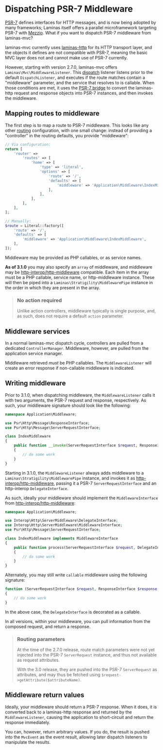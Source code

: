 # Dispatching PSR-7 Middleware

[PSR-7](http://www.php-fig.org/psr/psr-7/) defines interfaces for HTTP messages,
and is now being adopted by many frameworks; Laminas itself offers a
parallel microframework targeting PSR-7 with [Mezzio](https://docs.mezzio.dev/mezzio).
What if you want to dispatch PSR-7 middleware from laminas-mvc?

laminas-mvc currently uses [laminas-http](https://github.com/laminas/laminas-http)
for its HTTP transport layer, and the objects it defines are not compatible with
PSR-7, meaning the basic MVC layer does not and cannot make use of PSR-7
currently.

However, starting with version 2.7.0, laminas-mvc offers
`Laminas\Mvc\MiddlewareListener`. This [dispatch](mvc-event.md#mvceventevent_dispatch-dispatch)
listener listens prior to the default `DispatchListener`, and executes if the
route matches contain a "middleware" parameter, and the service that resolves to
is callable. When those conditions are met, it uses the [PSR-7 bridge](https://github.com/laminas/laminas-psr7bridge)
to convert the laminas-http request and response objects into PSR-7 instances, and
then invokes the middleware.

## Mapping routes to middleware

The first step is to map a route to PSR-7 middleware. This looks like any other
[routing](routing.md) configuration, with one small change: instead of providing
a "controller" in the routing defaults, you provide "middleware":

```php
// Via configuration:
return [
    'router' =>
        'routes' => [
            'home' => [
                'type' => 'literal',
                'options' => [
                    'route' => '/',
                    'defaults' => [
                        'middleware' => 'Application\Middleware\IndexMiddleware',
                    ],
                ],
            ],
        ],
    ],
];

// Manually:
$route = Literal::factory([
    'route' => '/',
    'defaults' => [
        'middleware' => 'Application\Middleware\IndexMiddleware',
    ],
]);
```

Middleware may be provided as PHP callables, or as service names.

**As of 3.1.0** you may also specify an `array` of middleware, and middleware
may be [http-interop/http-middleware](https://github.com/http-interop/http-middleware)
compatible. Each item in the array must be a PHP callable, service name, or
http-middleware instance. These will then be piped into a
`Laminas\Stratigility\MiddlewarePipe` instance in the order in which they are
present in the array.

> ### No action required
>
> Unlike action controllers, middleware typically is single purpose, and, as
> such, does not require a default `action` parameter.

## Middleware services

In a normal laminas-mvc dispatch cycle, controllers are pulled from a dedicated
`ControllerManager`. Middleware, however, are pulled from the application
service manager.

Middleware retrieved *must* be PHP callables. The `MiddlewareListener` will
create an error response if non-callable middleware is indicated.

## Writing middleware

Prior to 3.1.0, when dispatching middleware, the `MiddlewareListener` calls it
with two arguments, the PSR-7 request and response, respectively. As such, your
middleware signature should look like the following:

```php
namespace Application\Middleware;

use Psr\Http\Message\ResponseInterface;
use Psr\Http\Message\ServerRequestInterface;

class IndexMiddleware
{
    public function __invoke(ServerRequestInterface $request, ResponseInterface $response)
    {
        // do some work
    }
}
```

Starting in 3.1.0, the `MiddlewareListener` always adds middleware to a
`Laminas\Stratigility\MiddlewarePipe` instance, and invokes it as
[http-interop/http-middleware](https://github.com/http-interop/http-middleware),
passing it a PSR-7 `ServerRequestInterface` and an http-interop
`DelegateInterface`.

As such, ideally your middleware should implement the `MiddlewareInterface` from
[http-interop/http-middleware](https://github.com/http-interop/http-middleware):

```php
namespace Application\Middleware;

use Interop\Http\ServerMiddleware\DelegateInterface;
use Interop\Http\ServerMiddleware\MiddlewareInterface;
use Psr\Http\Message\ServerRequestInterface;

class IndexMiddleware implements MiddlewareInterface
{
    public function process(ServerRequestInterface $request, DelegateInterface $delegate)
    {
        // do some work
    }
}
```

Alternately, you may still write `callable` middleware using the following
signature:

```php
function (ServerRequestInterface $request, ResponseInterface $response, callable $next)
{
    // do some work
}
```

In the above case, the `DelegateInterface` is decorated as a callable.

In all versions, within your middleware, you can pull information from the
composed request, and return a response.

> ### Routing parameters
>
> At the time of the 2.7.0 release, route match parameters were not yet injected
> into the PSR-7 `ServerRequest` instance, and thus not available as request
> attributes.
>
> With the 3.0 release, they are pushed into the PSR-7 `ServerRequest` as
> attributes, and may thus be fetched using
> `$request->getAttribute($attributeName)`.

## Middleware return values

Ideally, your middleware should return a PSR-7 response. When it does, it is
converted back to a laminas-http response and returned by the `MiddlewareListener`,
causing the application to short-circuit and return the response immediately.

You can, however, return arbitrary values. If you do, the result is pushed into
the `MvcEvent` as the event result, allowing later dispatch listeners to
manipulate the results.
